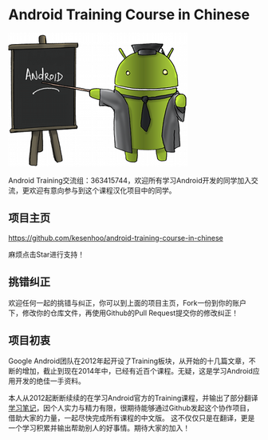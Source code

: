 # Android Training Course in Chinese

![Android Training](android_training.jpg)

Android Training交流组：363415744，欢迎所有学习Android开发的同学加入交流，更欢迎有意向参与到这个课程汉化项目中的同学。

## 项目主页

<https://github.com/kesenhoo/android-training-course-in-chinese>

麻烦点击Star进行支持！

## 挑错纠正

欢迎任何一起的挑错与纠正，你可以到上面的项目主页，Fork一份到你的账户下，修改你的仓库文件，再使用Github的Pull Request提交你的修改纠正！

## 项目初衷

Google Android团队在2012年起开设了Training板块，从开始的十几篇文章，不断的增加，截止到现在2014年中，已经有近百个课程。无疑，这是学习Android应用开发的绝佳一手资料。

本人从2012起断断续续的在学习Android官方的Training课程，并输出了部分翻译[学习笔记](http://hukai.me)，因个人实力与精力有限，很期待能够通过Github发起这个协作项目，借助大家的力量，一起尽快完成所有课程的中文版。
这不仅仅只是在翻译，更是一个学习积累并输出帮助别人的好事情。期待大家的加入！
